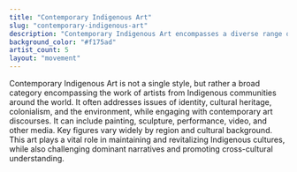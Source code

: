 ```yaml
---
title: "Contemporary Indigenous Art"
slug: "contemporary-indigenous-art"
description: "Contemporary Indigenous Art encompasses a diverse range of artistic practices by Indigenous artists, engaging with both traditional and contemporary materials and themes."
background_color: "#f175ad"
artist_count: 5
layout: "movement"
---
```


Contemporary Indigenous Art is not a single style, but rather a broad category encompassing the work of artists from Indigenous communities around the world. It often addresses issues of identity, cultural heritage, colonialism, and the environment, while engaging with contemporary art discourses. It can include painting, sculpture, performance, video, and other media. Key figures vary widely by region and cultural background. This art plays a vital role in maintaining and revitalizing Indigenous cultures, while also challenging dominant narratives and promoting cross-cultural understanding.

